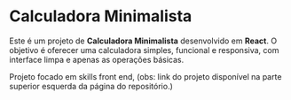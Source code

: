 # Calculadora Minimalista

Este é um projeto de **Calculadora Minimalista** desenvolvido em **React**. O objetivo é oferecer uma calculadora simples, funcional e responsiva, com interface limpa e apenas as operações básicas.

Projeto focado em skills front end, (obs: link do projeto disponível na parte superior esquerda da página do repositório.)
